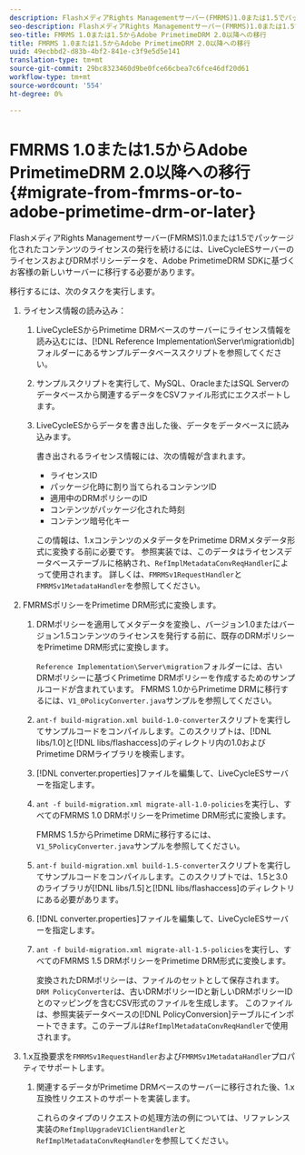 ```yaml
---
description: FlashメディアRights Managementサーバー(FMRMS)1.0または1.5でパッケージ化されたコンテンツのライセンスの発行を続けるには、LiveCycleESサーバーのライセンスおよびDRMポリシーデータを、Adobe PrimetimeDRM SDKに基づくお客様の新しいサーバーに移行する必要があります。
seo-description: FlashメディアRights Managementサーバー(FMRMS)1.0または1.5でパッケージ化されたコンテンツのライセンスの発行を続けるには、LiveCycleESサーバーのライセンスおよびDRMポリシーデータを、Adobe PrimetimeDRM SDKに基づくお客様の新しいサーバーに移行する必要があります。
seo-title: FMRMS 1.0または1.5からAdobe PrimetimeDRM 2.0以降への移行
title: FMRMS 1.0または1.5からAdobe PrimetimeDRM 2.0以降への移行
uuid: 49ecbbd2-d83b-4bf2-841e-c3f9e5d5e141
translation-type: tm+mt
source-git-commit: 29bc8323460d9be0fce66cbea7c6fce46df20d61
workflow-type: tm+mt
source-wordcount: '554'
ht-degree: 0%

---
```



# FMRMS 1.0または1.5からAdobe PrimetimeDRM 2.0以降への移行{#migrate-from-fmrms-or-to-adobe-primetime-drm-or-later}

FlashメディアRights Managementサーバー(FMRMS)1.0または1.5でパッケージ化されたコンテンツのライセンスの発行を続けるには、LiveCycleESサーバーのライセンスおよびDRMポリシーデータを、Adobe PrimetimeDRM SDKに基づくお客様の新しいサーバーに移行する必要があります。

移行するには、次のタスクを実行します。

1. ライセンス情報の読み込み：

   1. LiveCycleESからPrimetime DRMベースのサーバーにライセンス情報を読み込むには、[!DNL Reference Implementation\Server\migration\db]フォルダーにあるサンプルデータベーススクリプトを参照してください。
   1. サンプルスクリプトを実行して、MySQL、OracleまたはSQL Serverのデータベースから関連するデータをCSVファイル形式にエクスポートします。
   1. LiveCycleESからデータを書き出した後、データをデータベースに読み込みます。

      書き出されるライセンス情報には、次の情報が含まれます。

      * ライセンスID
      * パッケージ化時に割り当てられるコンテンツID
      * 適用中のDRMポリシーのID
      * コンテンツがパッケージ化された時刻
      * コンテンツ暗号化キー

      この情報は、1.xコンテンツのメタデータをPrimetime DRMメタデータ形式に変換する前に必要です。 参照実装では、このデータはライセンスデータベーステーブルに格納され、`RefImplMetadataConvReqHandler`によって使用されます。 詳しくは、`FMRMSv1RequestHandler`と`FMRMSv1MetadataHandler`を参照してください。


1. FMRMSポリシーをPrimetime DRM形式に変換します。

   1. DRMポリシーを適用してメタデータを変換し、バージョン1.0またはバージョン1.5コンテンツのライセンスを発行する前に、既存のDRMポリシーをPrimetime DRM形式に変換します。

      `Reference Implementation\Server\migration`フォルダーには、古いDRMポリシーに基づくPrimetime DRMポリシーを作成するためのサンプルコードが含まれています。 FMRMS 1.0からPrimetime DRMに移行するには、`V1_0PolicyConverter.java`サンプルを参照してください。
   1. `ant-f build-migration.xml build-1.0-converter`スクリプトを実行してサンプルコードをコンパイルします。このスクリプトは、[!DNL libs/1.0]と[!DNL libs/flashaccess]のディレクトリ内の1.0およびPrimetime DRMライブラリを検索します。

   1. [!DNL converter.properties]ファイルを編集して、LiveCycleESサーバーを指定します。
   1. `ant -f build-migration.xml migrate-all-1.0-policies`を実行し、すべてのFMRMS 1.0 DRMポリシーをPrimetime DRM形式に変換します。

      FMRMS 1.5からPrimetime DRMに移行するには、`V1_5PolicyConverter.java`サンプルを参照してください。

   1. `ant-f build-migration.xml build-1.5-converter`スクリプトを実行してサンプルコードをコンパイルします。このスクリプトでは、1.5と3.0のライブラリが[!DNL libs/1.5]と[!DNL libs/flashaccess]のディレクトリにある必要があります。

   1. [!DNL converter.properties]ファイルを編集して、LiveCycleESサーバーを指定します。
   1. `ant -f build-migration.xml migrate-all-1.5-policies`を実行し、すべてのFMRMS 1.5 DRMポリシーをPrimetime DRM形式に変換します。

      変換されたDRMポリシーは、ファイルのセットとして保存されます。 `DRM PolicyConverter`は、古いDRMポリシーIDと新しいDRMポリシーIDとのマッピングを含むCSV形式のファイルを生成します。 このファイルは、参照実装データベースの[!DNL PolicyConversion]テーブルにインポートできます。このテーブルは`RefImplMetadataConvReqHandler`で使用されます。

1. 1.x互換要求を`FMRMSv1RequestHandler`および`FMRMSv1MetadataHandler`プロパティでサポートします。

   1. 関連するデータがPrimetime DRMベースのサーバーに移行された後、1.x互換性リクエストのサポートを実装します。

      これらのタイプのリクエストの処理方法の例については、リファレンス実装の`RefImplUpgradeV1ClientHandler`と`RefImplMetadataConvReqHandler`を参照してください。

